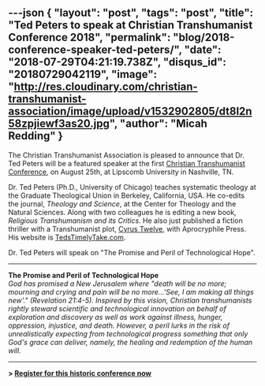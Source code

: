 ---json
{
	"layout": "post",
	"tags": "post",
    "title": "Ted Peters to speak at Christian Transhumanist Conference 2018",
    "permalink": "blog/2018-conference-speaker-ted-peters/",
    "date": "2018-07-29T04:21:19.738Z",
    "disqus_id": "20180729042119",
    "image":  "http://res.cloudinary.com/christian-transhumanist-association/image/upload/v1532902805/dt8l2n58zpjiewf3as20.jpg",
    "author": "Micah Redding"
}
---
The Christian Transhumanist Association is pleased to announce that Dr. Ted Peters will be a featured speaker at the first [Christian Transhumanist Conference](https://www.christiantranshumanism.org/conference-tickets), on August 25th, at Lipscomb University in Nashville, TN.

Dr. Ted Peters (Ph.D., University of Chicago) teaches systematic theology at the Graduate Theological Union in Berkeley, California, USA. He co-edits the journal, *Theology and Science*, at the Center for Theology and the Natural Sciences. Along with two colleagues he is editing a new book, *Religious Transhumanism and its Critics*. He also just published a fiction thriller with a Transhumanist plot, [Cyrus Twelve](https://smile.amazon.com/Cyrus-Twelve-Leona-Suspense-Thriller-ebook/dp/B07F27SYVS/ref=as_li_ss_tl?ie=UTF8&qid=1532821381&sr=8-1&keywords=Cyrus+Twelve&linkCode=ll1&tag=micahredding-20&linkId=1a00cf8e2149cd424cc3ff92127b2663&language=en_US), with Aprocryphile Press. His website is [TedsTimelyTake.com](http://TedsTimelyTake.com).

Dr. Ted Peters will speak on "The Promise and Peril of Technological Hope".
  
---  

**The Promise and Peril of Technological Hope**  
*God has promised a New Jerusalem where "death will be no more; mourning and crying and pain will be no more...'See, I am making all things new'." (Revelation 21:4-5). Inspired by this vision, Christian transhumanists rightly steward scientific and technological innovation on behalf of exploration and discovery as well as work against illness, hunger, oppression, injustice, and death. However, a peril lurks in the risk of unrealistically expecting from technological progress something that only God's grace can deliver, namely, the healing and redemption of the human will.*

---

**> [Register for this historic conference now](https://www.christiantranshumanism.org/conference-tickets)**
